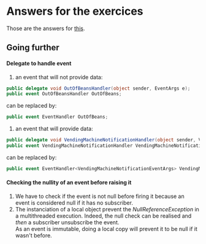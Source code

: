# Answers for the exercices
Those are the answers for [this](./readme.md).
## Going further
#### Delegate to handle event
1. an event that will not provide data:
```csharp
public delegate void OutOfBeansHandler(object sender, EventArgs e);
public event OutOfBeansHandler OutOfBeans;
```
can be replaced by:
```csharp
public event EventHandler OutOfBeans;
```
1. an event that will provide data:
```csharp
public delegate void VendingMachineNotificationHandler(object sender, VendingMachineNotificationEventArgs e);
public event VendingMachineNotificationHandler VendingMachineNotification;
```
can be replaced by:
```csharp
public event EventHandler<VendingMachineNotificationEventArgs> VendingMachineNotification;
```

#### Checking the nullity of an event before raising it
1. We have to check if the event is not null before firing it because an event is considered null if it has no subscriber.
1. The instanciation of a local object prevent the *NullReferenceException* in a multithreaded execution. Indeed, the null check can be realised and *then* a subscriber unsubscribe the event.  
As an event is immutable, doing a local copy will prevent it to be null if it wasn't before.
